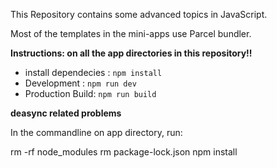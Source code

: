 This Repository contains some advanced topics in JavaScript.

Most of the templates in the mini-apps use Parcel bundler.

**Instructions: on all the app directories in this repository!!**

- install dependecies : `npm install`
- Development : `npm run dev`
- Production Build: `npm run build`

**deasync related problems**

In the commandline on app directory, run:

rm -rf node_modules
rm package-lock.json
npm install
